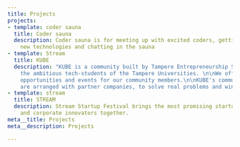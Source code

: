 ```yaml
---
title: Projects
projects:
- template: coder sauna
  title: Coder sauna
  description: Coder sauna is for meeting up with excited coders, getting to know
    new technologies and chatting in the sauna
- template: Stream
  title: KUBE
  description: "KUBE is a community built by Tampere Entrepreneurship Society for
    the ambitious tech-students of the Tampere Universities. \n\nWe offer challenges,
    opportunities and events for our community members.\n\nKUBE's community challenges
    are arranged with partner companies, to solve real problems and win deserved rewards.\n"
- template: stream
  title: STREAM
  description: Stream Startup Festival brings the most promising startups, investors
    and corporate innovators together.
meta__title: Projects
meta__description: Projects

---
```

